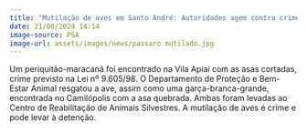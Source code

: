 ```yaml
---
title: "Mutilação de aves em Santo André: Autoridades agem contra crime ambiental"
date: 21/08/2024 14:14
image-source: PSA
image-url: assets/images/news/passaro mutilado.jpg
---
```


Um periquitão-maracanã foi encontrado na Vila Apiaí com as asas cortadas, crime previsto na Lei nº 9.605/98. O Departamento de Proteção e Bem-Estar Animal resgatou a ave, assim como uma garça-branca-grande, encontrada no Camilópolis com a asa quebrada. Ambas foram levadas ao Centro de Reabilitação de Animais Silvestres. A mutilação de aves é crime e pode levar à detenção.
